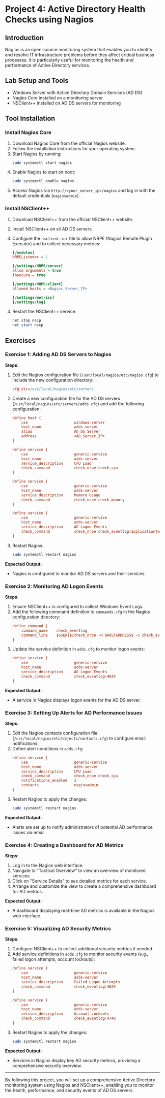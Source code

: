 # Project 4: Active Directory Health Checks using Nagios

## Introduction
Nagios is an open-source monitoring system that enables you to identify and resolve IT infrastructure problems before they affect critical business processes. It is particularly useful for monitoring the health and performance of Active Directory services.

## Lab Setup and Tools
- Windows Server with Active Directory Domain Services (AD DS)
- Nagios Core installed on a monitoring server
- NSClient++ installed on AD DS servers for monitoring

## Tool Installation

### Install Nagios Core
1. Download Nagios Core from the official Nagios website.
2. Follow the installation instructions for your operating system.
3. Start Nagios by running:
    ```bash
    sudo systemctl start nagios
    ```
4. Enable Nagios to start on boot:
    ```bash
    sudo systemctl enable nagios
    ```
5. Access Nagios via `http://<your_server_ip>/nagios` and log in with the default credentials (`nagiosadmin`).

### Install NSClient++
1. Download NSClient++ from the official NSClient++ website.
2. Install NSClient++ on all AD DS servers.
3. Configure the `nsclient.ini` file to allow NRPE (Nagios Remote Plugin Executor) and to collect necessary metrics:
    ```ini
    [/modules]
    NRPEListener = 1

    [/settings/NRPE/server]
    allow arguments = true
    insecure = true

    [/settings/NRPE/client]
    allowed hosts = <Nagios_Server_IP>

    [/settings/metrics]
    [/settings/log]
    ```

4. Restart the NSClient++ service:
    ```powershell
    net stop nscp
    net start nscp
    ```

## Exercises

### Exercise 1: Adding AD DS Servers to Nagios
**Steps:**
1. Edit the Nagios configuration file (`/usr/local/nagios/etc/nagios.cfg`) to include the new configuration directory:
    ```cfg
    cfg_dir=/usr/local/nagios/etc/servers
    ```
2. Create a new configuration file for the AD DS servers (`/usr/local/nagios/etc/servers/adds.cfg`) and add the following configuration:
    ```cfg
    define host {
        use                     windows-server
        host_name               adds-server
        alias                   AD DS Server
        address                 <AD_Server_IP>
    }

    define service {
        use                     generic-service
        host_name               adds-server
        service_description     CPU Load
        check_command           check_nrpe!check_cpu
    }

    define service {
        use                     generic-service
        host_name               adds-server
        service_description     Memory Usage
        check_command           check_nrpe!check_memory
    }

    define service {
        use                     generic-service
        host_name               adds-server
        service_description     AD Logon Events
        check_command           check_nrpe!check_eventlog!application!warning!error!4624
    }
    ```
3. Restart Nagios:
    ```bash
    sudo systemctl restart nagios
    ```

**Expected Output:**
- Nagios is configured to monitor AD DS servers and their services.

### Exercise 2: Monitoring AD Logon Events
**Steps:**
1. Ensure NSClient++ is configured to collect Windows Event Logs.
2. Add the following command definition to `commands.cfg` in the Nagios configuration directory:
    ```cfg
    define command {
        command_name    check_eventlog
        command_line    $USER1$/check_nrpe -H $HOSTADDRESS$ -c check_eventlog -a 'application' 'warning' 'error' '$ARG1$'
    }
    ```
3. Update the service definition in `adds.cfg` to monitor logon events:
    ```cfg
    define service {
        use                     generic-service
        host_name               adds-server
        service_description     AD Logon Events
        check_command           check_eventlog!4624
    }
    ```

**Expected Output:**
- A service in Nagios displays logon events for the AD DS server.

### Exercise 3: Setting Up Alerts for AD Performance Issues
**Steps:**
1. Edit the Nagios contacts configuration file (`/usr/local/nagios/etc/objects/contacts.cfg`) to configure email notifications.
2. Define alert conditions in `adds.cfg`:
    ```cfg
    define service {
        use                     generic-service
        host_name               adds-server
        service_description     CPU Load
        check_command           check_nrpe!check_cpu
        notifications_enabled   1
        contacts                nagiosadmin
    }
    ```
3. Restart Nagios to apply the changes:
    ```bash
    sudo systemctl restart nagios
    ```

**Expected Output:**
- Alerts are set up to notify administrators of potential AD performance issues via email.

### Exercise 4: Creating a Dashboard for AD Metrics
**Steps:**
1. Log in to the Nagios web interface.
2. Navigate to "Tactical Overview" to view an overview of monitored services.
3. Click on "Service Details" to see detailed metrics for each service.
4. Arrange and customize the view to create a comprehensive dashboard for AD metrics.

**Expected Output:**
- A dashboard displaying real-time AD metrics is available in the Nagios web interface.

### Exercise 5: Visualizing AD Security Metrics
**Steps:**
1. Configure NSClient++ to collect additional security metrics if needed.
2. Add service definitions in `adds.cfg` to monitor security events (e.g., failed logon attempts, account lockouts):
    ```cfg
    define service {
        use                     generic-service
        host_name               adds-server
        service_description     Failed Logon Attempts
        check_command           check_eventlog!4625
    }

    define service {
        use                     generic-service
        host_name               adds-server
        service_description     Account Lockouts
        check_command           check_eventlog!4740
    }
    ```
3. Restart Nagios to apply the changes:
    ```bash
    sudo systemctl restart nagios
    ```

**Expected Output:**
- Services in Nagios display key AD security metrics, providing a comprehensive security overview.

---

By following this project, you will set up a comprehensive Active Directory monitoring system using Nagios and NSClient++, enabling you to monitor the health, performance, and security events of AD DS servers.
